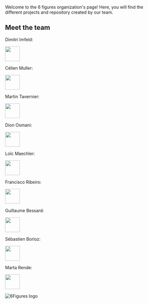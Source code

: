 Welcome to the 6 figures organization's page! Here, you will find the different projects and repository created by our team.

## Meet the team
Dimitri Imfeld:

<img src="https://avatars.githubusercontent.com/u/33431953?v=4" width="48">

Célien Muller:

<img src="https://avatars.githubusercontent.com/u/55513917?v=4" width="48">

Martin Tavernier:

<img src="https://avatars.githubusercontent.com/u/55973969?v=4" width="48">

Dion Osmani:

<img src="https://avatars.githubusercontent.com/u/68755823?v=4" width="48">

Loïc Maechler:

<img src="https://avatars.githubusercontent.com/u/73558571?v=4" width="48">

Francisco Ribeiro:

<img src="https://avatars.githubusercontent.com/u/74601529?v=4" width="48">

Guillaume Bessard:

<img src="https://avatars.githubusercontent.com/u/105701906?v=4" width="48">

Sébastien Borloz:

<img src="https://avatars.githubusercontent.com/u/113973829?v=4" width="48">

Marta Rende:

<img src="https://avatars.githubusercontent.com/u/121174493?v=4" width="48">


![6Figures logo](https://github.com/6figuress/Project-References/blob/main/Logo.svg?raw=true)
